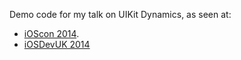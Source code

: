 Demo code for my talk on UIKit Dynamics, as seen at:

- [iOScon 2014](https://skillsmatter.com/conferences/1984-ioscon-2014).
- [iOSDevUK 2014](http://www.iosdevuk.com/)
